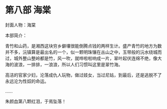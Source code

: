 # 第八部 海棠

封面人物：海棠

本部简介：

青竹和山药，是湘西这块穷乡僻壤很能倒腾点钱的两样生计。盛产青竹的地方为数并不多，沅镇算是最出名的一个，似一颗明珠镶在丛山之中，玉带般的沅水绕城而过，城外整山整岭都是竹，风一吹，就哗啦啦响成一片，翠叶起伏连绵不绝，像大海的波浪，一排排，一浪浪，所以人们习惯叫这里是翠竹海。

高洁的官家少妇，沦落成仇人玩物，做过妓女，当过尼姑，到最后，还是逃脱不了永远沦为性奴的命运。

……

朱颜血第八颗红泪，于焉坠落！

